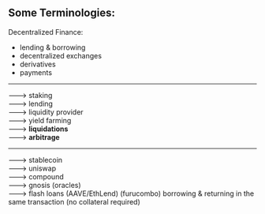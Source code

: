 ## Some Terminologies:

Decentralized Finance:
  * lending & borrowing
  * decentralized exchanges
  * derivatives
  * payments

***

---> staking
<br>
---> lending
<br>
---> liquidity provider
<br>
---> yield farming
<br>
---> **liquidations**
<br>
---> **arbitrage**

***

---> stablecoin
<br>
---> uniswap
<br>
---> compound
<br>
---> gnosis (oracles)
<br>
---> flash loans (AAVE/EthLend) (furucombo)
      borrowing & returning in the same transaction (no collateral required)

